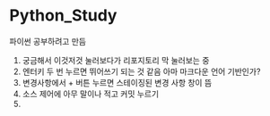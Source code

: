 # Python_Study
파이썬 공부하려고 만듬
  1. 궁금해서 이것저것 눌러보다가 리포지토리 막 눌러보는 중
  2. 엔터키 두 번 누르면 뛰어쓰기 되는 것 같음 아마 마크다운 언어 기반인가?
  3. 변경사항에서 + 버튼 누르면 스테이징된 변경 사항 창이 뜸
  4. 소스 제어에 아무 말이나 적고 커밋 누르기
  5. 